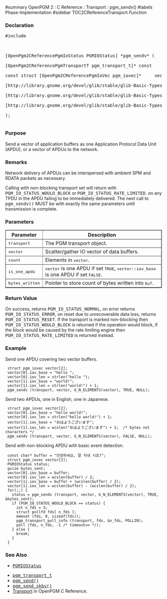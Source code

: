 ﻿#summary OpenPGM 2 : C Reference : Transport : pgm\_sendv()
#labels Phase-Implementation
#sidebar TOC2CReferenceTransport
_Function_
### Declaration ###
<pre>
#include <pgm/pgm.h><br>
<br>
[OpenPgm2CReferencePgmIoStatus PGMIOStatus] *pgm_sendv* (<br>
[OpenPgm2CReferencePgmTransportT pgm_transport_t]* const      transport,<br>
const struct [OpenPgm2CReferencePgmIoVec pgm_iovec]*     vector,<br>
[http://library.gnome.org/devel/glib/stable/glib-Basic-Types.html#guint guint]                       count,<br>
[http://library.gnome.org/devel/glib/stable/glib-Basic-Types.html#gboolean gboolean]                    is_one_apdu,<br>
[http://library.gnome.org/devel/glib/stable/glib-Basic-Types.html#gsize gsize]*                      bytes_written<br>
);<br>
</pre>

### Purpose ###
Send a vector of application buffers as one Application Protocol Data Unit (APDU), or a vector of APDUs to the network.

### Remarks ###
Network delivery of APDUs can be interspersed with ambient SPM and RDATA packets as necessary.

Calling with non-blocking transport set will return with <tt>PGM_IO_STATUS_WOULD_BLOCK</tt> or <tt>PGM_IO_STATUS_RATE_LIMITED</tt>. on any TPDU in the APDU failing to be immediately delivered.  The next call to <tt>pgm_sendv()</tt> MUST be with exactly the same parameters until transmission is complete.

### Parameters ###

<table cellpadding='5' border='1' cellspacing='0'>
<tr>
<th>Parameter</th>
<th>Description</th>
</tr>
<tr>
<td><tt>transport</tt></td>
<td>The PGM transport object.</td>
</tr><tr>
<td><tt>vector</tt></td>
<td>Scatter/gather IO vector of data buffers.</td>
</tr><tr>
<td><tt>count</tt></td>
<td>Elements in <tt>vector</tt>.</td>
</tr><tr>
<td><tt>is_one_apdu</tt></td>
<td><tt>vector</tt> is one APDU if set <tt>TRUE</tt>, <tt>vector::iov_base</tt> is one APDU if set <tt>FALSE</tt>.</td>
</tr><tr>
<td><tt>bytes_written</tt></td>
<td>Pointer to store count of bytes written into <tt>buf</tt>.</td>
</tr>
</table>

### Return Value ###
On success, returns <tt>PGM_IO_STATUS_NORMAL</tt>, on error returns <tt>PGM_IO_STATUS_ERROR</tt>, on reset due to unrecoverable data loss, returns <tt>PGM_IO_STATUS_RESET</tt>.  If the transport is marked non-blocking then <tt>PGM_IO_STATUS_WOULD_BLOCK</tt> is returned if the operation would block, if the block would be caused by the rate limiting engine then <tt>PGM_IO_STATUS_RATE_LIMITED</tt> is returned instead.

### Example ###
Send one APDU covering two vector buffers.

```
 struct pgm_iovec vector[2];
 vector[0].iov_base = "hello ";
 vector[0].iov_len = strlen("hello ");
 vector[1].iov_base = "world!";
 vector[1].iov_len = strlen("world!") + 1;
 pgm_sendv (transport, vector, G_N_ELEMENTS(vector), TRUE, NULL);
```

Send two APDUs, one in English, one in Japanese.

```
 struct pgm_iovec vector[2];
 vector[0].iov_base = "hello world!";
 vector[0].iov_len = strlen("hello world!") + 1;
 vector[1].iov_base = "おはようございます";
 vector[1].iov_len = wcslen("おはようございます") + 1;  /* bytes not characters */
 pgm_sendv (transport, vector, G_N_ELEMENTS(vector), FALSE, NULL);
```

Send with non-blocking APDU with basic event detection.

```
 const char* buffer = "안녕하세요, 잘 지내 시죠?";
 struct pgm_iovec vector[2];
 PGMIOStatus status;
 gsize bytes_sent;
 vector[0].iov_base = buffer;
 vector[0].iov_len = wcslen(buffer) / 2;
 vector[1].iov_base = buffer + (wcslen(buffer) / 2);
 vector[1].iov_len = wcslen(buffer) - (wcslen(buffer) / 2);
 for(;;) {
   status = pgm_sendv (transport, vector, G_N_ELEMENTS(vector), TRUE, &bytes_sent);
   if (PGM_IO_STATUS_WOULD_BLOCK == status) {
     int n_fds = 3;
     struct pollfd fds[ n_fds ];
     memset (fds, 0, sizeof(fds));
     pgm_transport_poll_info (transport, fds, &n_fds, POLLIN);
     poll (fds, n_fds, -1 /* timeout=∞ */);
   } else {
     break;
   }
 }
```

### See Also ###
  * <tt><a href='OpenPgm2CReferencePgmIoStatus.md'>PGMIOStatus</a></tt><br>
<ul><li><tt><a href='OpenPgm2CReferencePgmTransportT.md'>pgm_transport_t</a></tt><br>
</li><li><tt><a href='OpenPgm2CReferencePgmSend.md'>pgm_send()</a></tt><br>
</li><li><tt><a href='OpenPgm2CReferencePgmSendSkbv.md'>pgm_send_skbv()</a></tt><br>
</li><li><a href='OpenPgm2CReferenceTransport.md'>Transport</a> in OpenPGM C Reference.<br>